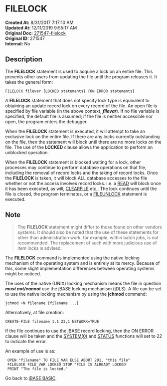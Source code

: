 # FILELOCK

**Created At:** 8/31/2017 7:17:10 AM  
**Updated At:** 12/11/2019 9:55:17 AM  
**Original Doc:** [271547-filelock](https://docs.jbase.com/36868-jbase-basic/271547-filelock)  
**Original ID:** 271547  
**Internal:** No  

## Description

The **FILELOCK** statement is used to acquire a lock on an entire file. This prevents other users from updating the file until the program releases it. It takes the general form:

```
FILELOCK filevar {LOCKED statements} {ON ERROR statements}
```

A **FILELOCK** statement that does not specify lock type is equivalent to obtaining an update record lock on every record of the file. An open file is specified by file variable (in the above context, ***filevar***). If no file variable is specified, the default file is assumed; if the file is neither accessible nor open, the program enters the debugger.

When the **FILELOCK** statement is executed, it will attempt to take an exclusive lock on the entire file. If there are any locks currently outstanding on the file, then the statement will block until there are no more locks on the file. The use of the **LOCKED** clause allows the application to perform an unblocked operation.

When the **FILELOCK** statement is blocked waiting for a lock, other processes may continue to perform database operations on that file, including the removal of record locks and the taking of record locks. Once the **FILELOCK** is taken, it will block ALL database accesses to the file whether or not the access involves record locks. i.e. a [READ](./../read) will block once it has been executed, as will, [CLEARFILE](./../clearfile) etc,. The lock continues until the file is closed, the program terminates, or a [FILEUNLOCK](./../fileunlock) statement is executed.

## Note

> The **FILELOCK** statement might differ to those found on other vendors systems. It should also be noted that the use of these statements for other than administration work, for example, within batch jobs, is not recommended. The replacement of such with more judicious use of item locks is advised.

The **FILELOCK** command is implemented using the native locking mechanism of the operating system and is entirely at its mercy. Because of this, some slight implementation differences between operating systems might be noticed.

The uses of the native (UNIX) locking mechanism means the file in question ***must not/cannot*** use the jBASE locking mechanism (jDLS). A file can be set to use the native locking mechanism by using the **jchmod** command:

```
jchmod +N filename {filename ...}
```

Alternatively, at file creation:

```
CREATE-FILE filename 1,1 23,1 NETWORK=TRUE
```

If the file continues to use the jBASE record locking, then the ON ERROR clause will be taken and the [SYSTEM(0)](./../system-functions) and [STATUS](./../status-function) functions will set to 22 to indicate the error.

An example of use is as:

```
 OPEN "filename" TO FILE_VAR ELSE ABORT 201, "this file"
 FILELOCK FILE_VAR LOCKED STOP 'FILE IS ALREADY LOCKED'
 PRINT "The file is locked."
```

Go back to [jBASE BASIC](./../jbase-basic-programmers-reference-guide).
